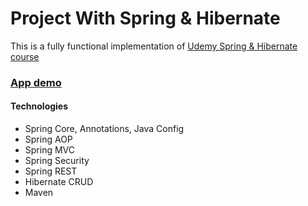 Project With Spring & Hibernate
===============================
This is a fully functional implementation of  <a href="https://www.udemy.com/spring-hibernate-tutorial/" target=_blank>Udemy Spring & Hibernate course</a>

### <a href="http://web-kortov-spring.herokuapp.com/" target=_blank>App demo</a>

#### Technologies
- Spring Core, Annotations, Java Config
- Spring AOP
- Spring MVC
- Spring Security
- Spring REST
- Hibernate CRUD
- Maven



